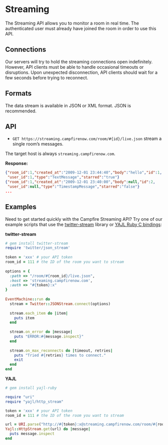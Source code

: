 Streaming
=========

The Streaming API allows you to monitor a room in real time. The authenticated user must already have joined the room in order to use this API.


Connections
-----------

Our servers will try to hold the streaming connections open indefinitely. However, API clients must be able to handle occasional timeouts or disruptions. Upon unexpected disconnection, API clients should wait for a few seconds before trying to reconnect.


Formats
-------

The data stream is available in JSON or XML format. JSON is recommended.


API
---

* `GET https://streaming.campfirenow.com/room/#{id}/live.json` stream a single room’s messages.

The target host is always `streaming.campfirenow.com`.

**Response:**

``` json
{"room_id":1,"created_at":"2009-12-01 23:44:40","body":"hello","id":1,
 "user_id":1,"type":"TextMessage","starred":"true"}
{"room_id":1,"created_at":"2009-12-01 23:40:00","body":null,"id":2,
 "user_id":null,"type":"TimestampMessage","starred":"false"}
...
```


Examples
--------

Need to get started quickly with the Campfire Streaming API? Try one of our example scripts that use the [twitter-stream](http://github.com/voloko/twitter-stream) library or [YAJL Ruby C bindings](http://github.com/brianmario/yajl-ruby):

**twitter-stream**

``` ruby
# gem install twitter-stream
require 'twitter/json_stream'
 
token = 'xxx' # your API token
room_id = 111 # the ID of the room you want to stream
 
options = {
  :path => "/room/#{room_id}/live.json",
  :host => 'streaming.campfirenow.com',
  :auth => "#{token}:x"
}
 
EventMachine::run do
  stream = Twitter::JSONStream.connect(options)
 
  stream.each_item do |item|
    puts item
  end
 
  stream.on_error do |message|
    puts "ERROR:#{message.inspect}"
  end
 
  stream.on_max_reconnects do |timeout, retries|
    puts "Tried #{retries} times to connect."
    exit
  end
end
```

**YAJL**

``` ruby
# gem install yajl-ruby

require "uri"
require "yajl/http_stream"

token = 'xxx' # your API token
room_id = 111 # the ID of the room you want to stream

url = URI.parse("http://#{token}:x@streaming.campfirenow.com/room/#{room_id}/live.json")
Yajl::HttpStream.get(url) do |message|
  puts message.inspect
end
```
